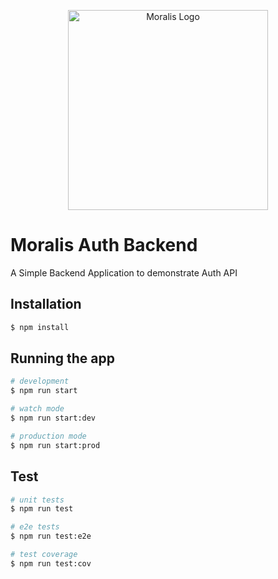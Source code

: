 <p align="center">
<a  href="https://moralis.io/"  target="blank"><img  src="https://lh3.googleusercontent.com/fife/AAWUweVoQvbHEznFr4NnSyqUqTYduklV2LKygrelaD6K5-6jUt1eKVol3VZGSAGNt4m13HLKFM0CjowxtUbSWiqsCEskZ2dLAlt8vf8U1nkNYpq308x8H6ZnxRyMtoTR2PP3j-LoUOcnrO41mPn9N2BHddduEdCkhTH0755BhlhTTDk0w51vhfuusJe-FWY2mCqj2nJnvNz_rirc-PYnaYIuFkL2Q9h2DAIJomzuVyQN7dZdiPOAfyn89MG4neNBXoBKsV21CCaqBLKZZ9_aGKcMBNmEQ_RzbWcgPmfQsAdS3cz_ZqW13E6RHWjRqUcq-42Vezr_ar8DOYKcJhqA_cHogYoTM0JaciIO8qhJaLpLyU5tgOUnqEJCUHdHw9XRuWYLzfPk0siZfrnoiEmGU8PlsCohQtvZEt3TSRP55zVM5o_pelJ1mSTRIHECttYI8HhuPcAfn1BMHEdoUpAN8F3loG5LalulLpabH2XJOjyrb01kh9XXjiHKUhw5J3XlbJp2ZBWsW2zQEZ2Z82LDlFcDu0ppcSQCPrUVrPwiQR7pJgS5oVoNVN755s5WBCcdxlL5BjYhrTcH8ZNPtU7y9H8keNd775n9d8rxVjrer4JgZa377GN_MA-mztKMrxJ2XzaGK0R0qklaTLfK1Zcxox0tm1yvNVeafTkbBL4o1uyjN5zuR7QqKx4c-EId-LPaa0uiquHO5HZi4TexQ7BhKA_HOt6VIsSRjh67OxOy2Iw2iuV4bisNCznmfQcSrwKBvI4GY6QCvJGbFFNtyujYwske9lYZQApXgO2QNOSw9N9WscfCYclCEp-irS9qjJC9l-elwkT_CEqEbOIbaG2Coo8pUGYgcokHncSfIkWx_GSfj3V35V3GI2grS_wzgItY3WoEubqI3rpixdUTaeR4RwPIrn7G_m8qmj9EmTHFJGIV7Fs-gR8sBwiBWnjM0JqKWm1m3Q9bjYmlCtg2zeMyZsRj7OxEXN3OZWIjon3CXCFAa7pz3AiSZY7MvykdSbbiCyh-TUR91tVSJy50DRuZA2Y_V6qFM--mm-w_TTC2eOphKowsHguNhzmBJcXuzrwALGFb1NgHwcq8bfll7piFa365dM0MyQMGGzFdJ-TCoazzycc5tbBTO_9isLU5xVixUUhThyErUm16maZbt8filTpF3zzL0J8MnqY3Hoe_vQiEfQ57Du5S_5ZZht6Uf8ViVC16P57NCDXg6eZSeh2HHYptlFt95elCLhHduiHoBbPbdvbmdWeScftYXGbNXNKv0BxxJrnv4G3MaxNw8jfa6FI2i3T-0qupk0tJSzGD8rxJd9Qy=w3840-h2070" width="320" alt="Moralis Logo" /></a>
</p>


# Moralis Auth Backend

A Simple Backend Application to demonstrate Auth API

## Installation

```bash
$ npm install
```

## Running the app

```bash
# development
$ npm run start

# watch mode
$ npm run start:dev

# production mode
$ npm run start:prod
```

## Test

```bash
# unit tests
$ npm run test

# e2e tests
$ npm run test:e2e

# test coverage
$ npm run test:cov
```
